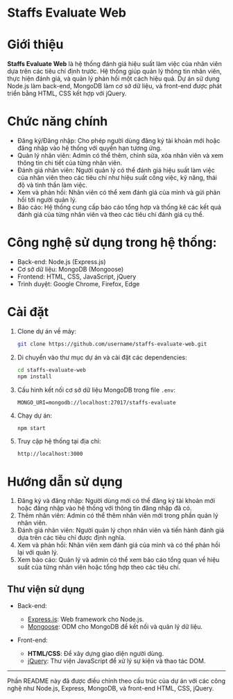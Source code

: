 
# Staffs Evaluate Web

# Giới thiệu

**Staffs Evaluate Web** là hệ thống đánh giá hiệu suất làm việc của nhân viên dựa trên các tiêu chí định trước. Hệ thống giúp quản lý thông tin nhân viên, thực hiện đánh giá, và quản lý phản hồi một cách hiệu quả. Dự án sử dụng Node.js làm back-end, MongoDB làm cơ sở dữ liệu, và front-end được phát triển bằng HTML, CSS kết hợp với jQuery.

# Chức năng chính

- Đăng ký/Đăng nhập: Cho phép người dùng đăng ký tài khoản mới hoặc đăng nhập vào hệ thống với quyền hạn tương ứng.
- Quản lý nhân viên: Admin có thể thêm, chỉnh sửa, xóa nhân viên và xem thông tin chi tiết của từng nhân viên.
- Đánh giá nhân viên: Người quản lý có thể đánh giá hiệu suất làm việc của nhân viên theo các tiêu chí như hiệu suất công việc, kỹ năng, thái độ và tinh thần làm việc.
- Xem và phản hồi: Nhân viên có thể xem đánh giá của mình và gửi phản hồi tới người quản lý.
- Báo cáo: Hệ thống cung cấp báo cáo tổng hợp và thống kê các kết quả đánh giá của từng nhân viên và theo các tiêu chí đánh giá cụ thể.

# Công nghệ sử dụng trong hệ thống:

- Bạck-end: Node.js (Express.js)
- Cơ sở dữ liệu: MongoDB (Mongoose)
- Frontend: HTML, CSS, JavaScript, jQuery
- Trình duyệt: Google Chrome, Firefox, Edge

# Cài đặt

1. Clone dự án về máy:
   ```bash
   git clone https://github.com/username/staffs-evaluate-web.git
   ```

2. Di chuyển vào thư mục dự án và cài đặt các dependencies:
   ```bash
   cd staffs-evaluate-web
   npm install
   ```

3. Cấu hình kết nối cơ sở dữ liệu MongoDB trong file `.env`:
   ```
   MONGO_URI=mongodb://localhost:27017/staffs-evaluate
   ```

4. Chạy dự án:
   ```bash
   npm start
   ```

5. Truy cập hệ thống tại địa chỉ:
   ```
   http://localhost:3000
   ```

# Hướng dẫn sử dụng

1. Đăng ký và đăng nhập: Người dùng mới có thể đăng ký tài khoản mới hoặc đăng nhập vào hệ thống với thông tin đăng nhập đã có.
2. Thêm nhân viên: Admin có thể thêm nhân viên mới trong phần quản lý nhân viên.
3. Đánh giá nhân viên: Người quản lý chọn nhân viên và tiến hành đánh giá dựa trên các tiêu chí được định nghĩa.
4. Xem và phản hồi: Nhân viên xem đánh giá của mình và có thể phản hồi lại với quản lý.
5. Xem báo cáo: Quản lý và admin có thể xem báo cáo tổng quan về hiệu suất của từng nhân viên hoặc tổng hợp theo các tiêu chí.

## Thư viện sử dụng

- Back-end:
  - [Express.js](https://expressjs.com/): Web framework cho Node.js.
  - [Mongoose](https://mongoosejs.com/): ODM cho MongoDB để kết nối và quản lý dữ liệu.
  
- Front-end:
  - **HTML/CSS**: Để xây dựng giao diện người dùng.
  - [jQuery](https://jquery.com/): Thư viện JavaScript để xử lý sự kiện và thao tác DOM.



---

Phần README này đã được điều chỉnh theo cấu trúc của dự án với các công nghệ như Node.js, Express, MongoDB, và front-end HTML, CSS, jQuery.
